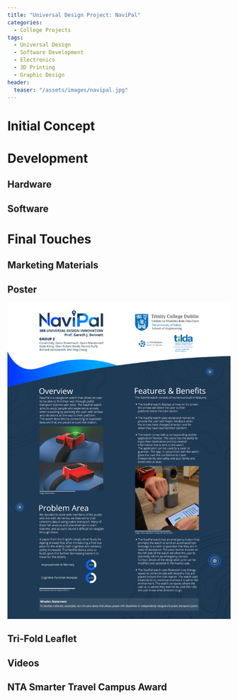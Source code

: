 ```yaml
---
title: "Universal Design Project: NaviPal"
categories:
  - College Projects
tags:
  - Universal Design
  - Software Development
  - Electronics
  - 3D Printing
  - Graphic Design
header:
  teaser: "/assets/images/navipal.jpg"
---
```


# Initial Concept

# Development
## Hardware
## Software

# Final Touches

## Marketing Materials

## Poster
<img src="/assets/images/navipal-poster.png" alt="">

## Tri-Fold Leaflet

## Videos

## NTA Smarter Travel Campus Award
<object data="/assets/documents/Smarter-Travel-Campus-Awards-Finalists-Certificate.pdf" width="1000" height="1000" type='application/pdf'></object>
